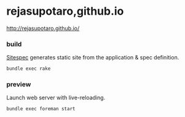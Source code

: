 # rejasupotaro,github.io
http://rejasupotaro.github.io/

### build
[Sitespec](https://github.com/rejasupotaro/sitespec) generates static site from the application & spec definition.

```sh
bundle exec rake
```

### preview
Launch web server with live-reloading.

```
bundle exec foreman start
```
